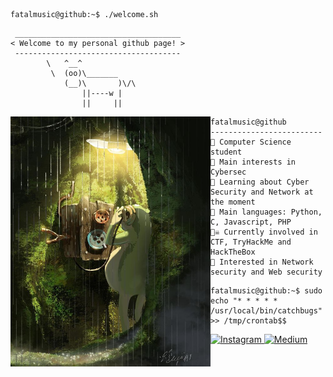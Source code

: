 ```console
fatalmusic@github:~$ ./welcome.sh
```

```
 _____________________________________
< Welcome to my personal github page! >
 -------------------------------------
        \   ^__^
         \  (oo)\_______
            (__)\       )\/\
                ||----w |
                ||     ||
```

<img align="left" src="https://github.com/fatalmusic/fatalmusic/blob/main/frogpic.jpg" alt="frog pic" width="320" />

```
fatalmusic@github
-------------------------
🏫 Computer Science student
🔎 Main interests in Cybersec
🌱 Learning about Cyber Security and Network at the moment
🌟 Main languages: Python, C, Javascript, PHP
🏴‍☠️ Currently involved in CTF, TryHackMe and HackTheBox
🚩 Interested in Network security and Web security
```

```console
fatalmusic@github:~$ sudo echo "* * * * * /usr/local/bin/catchbugs" >> /tmp/crontab$$
```

  <a href="https://instagram.com/stevesebastian7" target="_blank">
    <img src="https://img.shields.io/badge/instagram-%23E4405F.svg?&style=for-the-badge&logo=instagram&logoColor=white&color=071A2C" alt="Instagram"/>
  </a>
  <a href="https://medium.com/@stevesebastian7" target="_blank">
    <img src="https://img.shields.io/badge/medium-%2312100E.svg?&style=for-the-badge&logo=medium&logoColor=white&color=071A2C" alt="Medium"/>
  </a>
